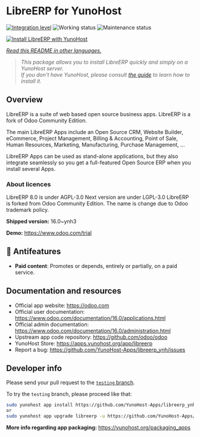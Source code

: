 <!--
N.B.: This README was automatically generated by <https://github.com/YunoHost/apps/tree/master/tools/readme_generator>
It shall NOT be edited by hand.
-->

# LibreERP for YunoHost

[![Integration level](https://apps.yunohost.org/badge/integration/libreerp)](https://ci-apps.yunohost.org/ci/apps/libreerp/)
![Working status](https://apps.yunohost.org/badge/state/libreerp)
![Maintenance status](https://apps.yunohost.org/badge/maintained/libreerp)

[![Install LibreERP with YunoHost](https://install-app.yunohost.org/install-with-yunohost.svg)](https://install-app.yunohost.org/?app=libreerp)

*[Read this README in other languages.](./ALL_README.md)*

> *This package allows you to install LibreERP quickly and simply on a YunoHost server.*  
> *If you don't have YunoHost, please consult [the guide](https://yunohost.org/install) to learn how to install it.*

## Overview

LibreERP is a suite of web based open source business apps. LibreERP is a fork of Odoo Community Edition.

The main LibreERP Apps include an Open Source CRM, Website Builder, eCommerce, Project Management, Billing &amp; Accounting, Point of Sale, Human Resources, Marketing, Manufacturing, Purchase Management, ...

LibreERP Apps can be used as stand-alone applications, but they also integrate seamlessly so you get a full-featured Open Source ERP when you install several Apps.

### About licences
LibreERP 8.0 is under AGPL-3.0
Next version are under LGPL-3.0
LibreERP is forked from Odoo Community Edition. The name is change due to Odoo trademark policy.


**Shipped version:** 16.0~ynh3

**Demo:** <https://www.odoo.com/trial>
## :red_circle: Antifeatures

- **Paid content**: Promotes or depends, entirely or partially, on a paid service.

## Documentation and resources

- Official app website: <https://odoo.com>
- Official user documentation: <https://www.odoo.com/documentation/16.0/applications.html>
- Official admin documentation: <https://www.odoo.com/documentation/16.0/administration.html>
- Upstream app code repository: <https://github.com/odoo/odoo>
- YunoHost Store: <https://apps.yunohost.org/app/libreerp>
- Report a bug: <https://github.com/YunoHost-Apps/libreerp_ynh/issues>

## Developer info

Please send your pull request to the [`testing` branch](https://github.com/YunoHost-Apps/libreerp_ynh/tree/testing).

To try the `testing` branch, please proceed like that:

```bash
sudo yunohost app install https://github.com/YunoHost-Apps/libreerp_ynh/tree/testing --debug
or
sudo yunohost app upgrade libreerp -u https://github.com/YunoHost-Apps/libreerp_ynh/tree/testing --debug
```

**More info regarding app packaging:** <https://yunohost.org/packaging_apps>
